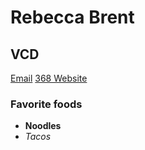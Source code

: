 # Rebecca Brent
## VCD
[Email](rebeccabrent@eagles.ewu.edu)
[368 Website](http://vcd.github.io/368/)

### Favorite foods
* **Noodles**
* _Tacos_